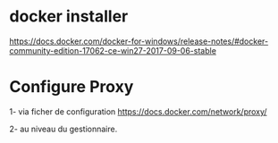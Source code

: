 # docker installer
https://docs.docker.com/docker-for-windows/release-notes/#docker-community-edition-17062-ce-win27-2017-09-06-stable

# Configure Proxy
1- via ficher de configuration
https://docs.docker.com/network/proxy/

2- au niveau du gestionnaire.


